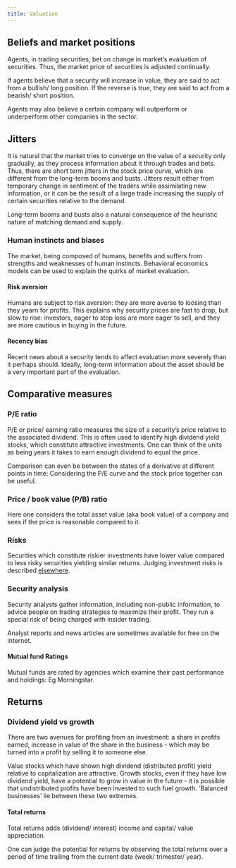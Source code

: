 ```yaml
---
title: Valuation
---
```


## Beliefs and market positions

Agents, in trading securities, bet on change in market’s evaluation of securities. Thus, the market price of securities is adjusted continually.

If agents believe that a security will increase in value, they are said to act from a bullish/ long position. If the reverse is true, they are said to act from a bearish/ short position.

Agents may also believe a certain company will outperform or underperform other companies in the sector.

## Jitters

It is natural that the market tries to converge on the value of a security only gradually, as they process information about it through trades and bets. Thus, there are short term jitters in the stock price curve, which are different from the long-term booms and busts. Jitters result either from temporary change in sentiment of the traders while assimilating new information, or it can be the result of a large trade increasing the supply of certain securities relative to the demand.

Long-term booms and busts also a natural consequence of the heuristic nature of matching demand and supply.

### Human instincts and biases

The market, being composed of humans, benefits and suffers from strengths and weaknesses of human instincts. Behavioral economics models can be used to explain the quirks of market evaluation.

#### Risk aversion

Humans are subject to risk aversion: they are more averse to loosing than they yearn for profits. This explains why security prices are fast to drop, but slow to rise: investors, eager to stop loss are more eager to sell, and they are more cautious in buying in the future.

#### Recency bias

Recent news about a security tends to affect evaluation more severely than it perhaps should. Ideally, long-term information about the asset should be a very important part of the evaluation.

## Comparative measures

### P/E ratio

P/E or price/ earning ratio measures the size of a security’s price relative to the associated dividend. This is often used to identify high dividend yield stocks, which constitute attractive investments. One can think of the units as being years it takes to earn enough dividend to equal the price.

Comparison can even be between the states of a derivative at different points in time: Considering the P/E curve and the stock price together can be useful.

### Price / book value (P/B) ratio

Here one considers the total asset value (aka book value) of a company and sees if the price is reasonable compared to it.

### Risks

Securities which constitute riskier investments have lower value compared to less risky securities yielding similar returns. Judging investment risks is described [elsewhere](risk.md).

### Security analysis

Security analysts gather information, including non-public information, to advice people on trading strategies to maximize their profit. They run a special risk of being charged with insider trading.

Analyst reports and news articles are sometimes available for free on the internet.

#### Mutual fund Ratings

Mutual funds are rated by agencies which examine their past performance and holdings: Eg Morningstar.

## Returns

### Dividend yield vs growth

There are two avenues for profiting from an investment: a share in profits earned, increase in value of the share in the business - which may be turned into a profit by selling it to someone else.

Value stocks which have shown high dividend (distributed profit) yield relative to capitalization are attractive. Growth stocks, even if they have low dividend yield, have a potential to grow in value in the future - it is possible that undistributed profits have been invested to such fuel growth. ’Balanced businesses’ lie between these two extremes.

#### Total returns

Total returns adds (dividend/ interest) income and capital/ value appreciation.

One can judge the potential for returns by observing the total returns over a period of time trailing from the current date (week/ trimester/ year).
